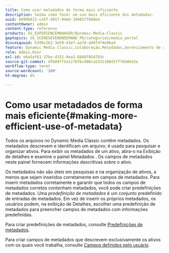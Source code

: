 ```yaml
---
title: Como usar metadados de forma mais eficiente
description: Saiba como fazer um uso mais eficiente dos metadados.
uuid: 6690b815-ca5f-491f-94eb-3d4657fbb8ed
contentOwner: admin
content-type: reference
products: SG_EXPERIENCEMANAGER/Dynamic-Media-Classic
geptopics: SG_SCENESEVENONDEMAND_PK/categories/media_portal
discoiquuid: b399c2b2-3e59-43e7-aa7d-dd4fdf4e9bad
feature: Dynamic Media Classic,Colaboração,Metadados,Gerenciamento de ativos
role: Admin,User
exl-id: e6a5af61-37be-4152-9ea3-8868f054783c
source-git-commit: df689ff5a127bfbc400ca5331168d1ff7bb0b42e
workflow-type: tm+mt
source-wordcount: '169'
ht-degree: 0%

---
```


# Como usar metadados de forma mais eficiente{#making-more-efficient-use-of-metadata}

Todos os arquivos no Dynamic Media Classic contêm metadados. Os metadados descrevem e identificam um arquivo; é usado para pesquisar e organizar ativos. Para exibir os metadados de um ativo, abra-o na Exibição de detalhes e examine o painel Metadados . Os campos de metadados neste painel fornecem informações descritivas sobre o ativo.

Os metadados não são úteis em pesquisas e na organização de ativos, a menos que sejam inseridos corretamente em campos de metadados. Para inserir metadados corretamente e garantir que todos os campos de metadados corretos contenham metadados, você pode criar predefinições de metadados. Uma *predefinição de metadados* é um conjunto predefinido de entradas de metadados. Em vez de inserir os próprios metadados, os usuários podem, na exibição de Detalhes, escolher uma predefinição de metadados para preencher campos de metadados com informações predefinidas.

Para criar predefinições de metadados, consulte [Predefinições de metadados](application-setup.md#metadata_presets).

Para criar campos de metadados que descrevem exclusivamente os ativos com os quais você trabalha, consulte [Campos definidos pelo usuário](application-setup.md#user_defined_fields).
